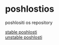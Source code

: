 # poshlostios
poshlositi os repository

[stable poshlosti](https://poshlostios.meex.lol) \
[unstable poshlosti](https://meexreay.github.io/poshlostios)